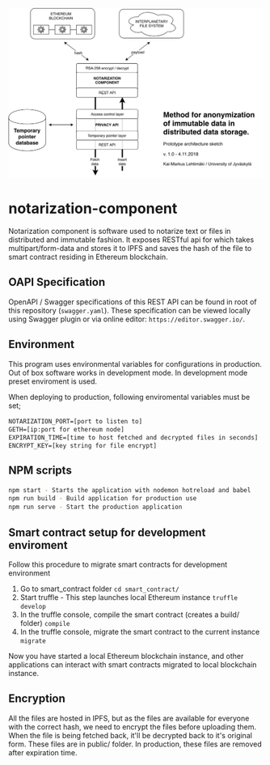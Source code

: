 ![Architecture](public/assets/architecture.png)

# notarization-component

Notarization component is software used to notarize text or files in distributed and immutable fashion. It exposes RESTful api for which takes multipart/form-data and stores it to IPFS and saves the hash of the file to smart contract residing in Ethereum blockchain.

## OAPI Specification

OpenAPI / Swagger specifications of this REST API can be found in root of this repository (`swagger.yaml`). These specification can be viewed locally using Swagger plugin or via online editor: `https://editor.swagger.io/`.

## Environment

This program uses environmental variables for configurations in production. Out of box software works in development mode. In development mode preset enviroment is used.

When deploying to production, following enviromental variables must be set;

```env
NOTARIZATION_PORT=[port to listen to]
GETH=[ip:port for ethereum node]
EXPIRATION_TIME=[time to host fetched and decrypted files in seconds]
ENCRYPT_KEY=[key string for file encrypt]
```

## NPM scripts

```bash
npm start - Starts the application with nodemon hotreload and babel
npm run build - Build application for production use
npm run serve - Start the production application
```

## Smart contract setup for development enviroment

Follow this procedure to migrate smart contracts for development environment

1. Go to smart_contract folder
   `cd smart_contract/`
2. Start truffle - This step launches local Ethereum instance
   `truffle develop`
3. In the truffle console, compile the smart contract (creates a build/ folder)
   `compile`
4. In the truffle console, migrate the smart contract to the current instance
   `migrate`

Now you have started a local Ethereum blockchain instance, and other applications can interact with smart contracts migrated to local blockchain instance.

## Encryption

All the files are hosted in IPFS, but as the files are available for everyone with the correct hash, we need to encrypt the files before uploading them. When the file is being fetched back, it'll be decrypted back to it's original form. These files are in public/ folder. In production, these files are removed after expiration time.
